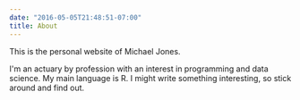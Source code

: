 ```yaml
---
date: "2016-05-05T21:48:51-07:00"
title: About
---
```


This is the personal website of Michael Jones.

I'm an actuary by profession with an interest in programming and data science.
My main language is R.
I might write something interesting, so stick around and find out.